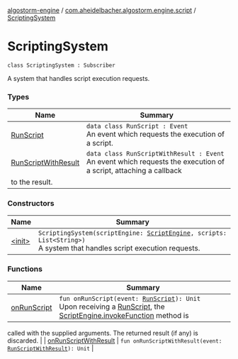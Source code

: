 [algostorm-engine](../../index.md) / [com.aheidelbacher.algostorm.engine.script](../index.md) / [ScriptingSystem](.)

# ScriptingSystem

`class ScriptingSystem : Subscriber`

A system that handles script execution requests.

### Types

| Name | Summary |
|---|---|
| [RunScript](-run-script/index.md) | `data class RunScript : Event`<br>An event which requests the execution of a script. |
| [RunScriptWithResult](-run-script-with-result/index.md) | `data class RunScriptWithResult : Event`<br>An event which requests the execution of a script, attaching a callback
to the result. |

### Constructors

| Name | Summary |
|---|---|
| [&lt;init&gt;](-init-.md) | `ScriptingSystem(scriptEngine: `[`ScriptEngine`](../-script-engine/index.md)`, scripts: List<String>)`<br>A system that handles script execution requests. |

### Functions

| Name | Summary |
|---|---|
| [onRunScript](on-run-script.md) | `fun onRunScript(event: `[`RunScript`](-run-script/index.md)`): Unit`<br>Upon receiving a [RunScript](-run-script/index.md), the [ScriptEngine.invokeFunction](../-script-engine/invoke-function.md) method is
called with the supplied arguments. The returned result (if any) is
discarded. |
| [onRunScriptWithResult](on-run-script-with-result.md) | `fun onRunScriptWithResult(event: `[`RunScriptWithResult`](-run-script-with-result/index.md)`): Unit` |
